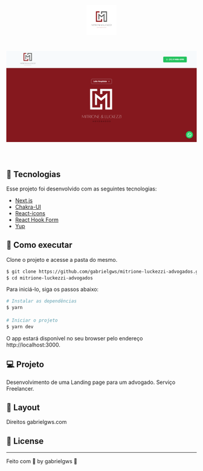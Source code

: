 <p align="center">
  <img alt="Mitrione & Luckezzi - Advogados" src="public/images/logo.png" width="80px">

<h1 align="center">
    <img alt="Site gabrielgws.com" src="/public/images/mitrione&luckezzi.png" />
</h1>

<br>

## 🧪 Tecnologias

Esse projeto foi desenvolvido com as seguintes tecnologias:

- [Next.js](https://nextjs.org/)
- [Chakra-UI](https://chakra-ui.com/)
- [React-icons](https://react-icons.github.io/react-icons/)
- [React Hook Form](https://react-hook-form.com/)
- [Yup](https://github.com/jquense/yup)


## 🚀 Como executar

Clone o projeto e acesse a pasta do mesmo.

```bash
$ git clone https://github.com/gabrielgws/mitrione-luckezzi-advogados.git
$ cd mitrione-luckezzi-advogados
```

Para iniciá-lo, siga os passos abaixo:
```bash
# Instalar as dependências
$ yarn

# Iniciar o projeto
$ yarn dev
```
O app estará disponível no seu browser pelo endereço http://localhost:3000.

## 💻 Projeto

Desenvolvimento de uma Landing page para um advogado. Serviço Freelancer.

## 🔖 Layout

Direitos gabrielgws.com

## 📝 License

---

Feito com 💜 by gabrielgws :rocket:	
